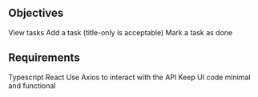 ## Objectives
View tasks
Add a task (title-only is acceptable)
Mark a task as done

## Requirements
Typescript React
Use Axios to interact with the API
Keep UI code minimal and functional
